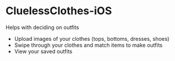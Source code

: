 # CluelessClothes-iOS
Helps with deciding on outfits 

- Upload images of your clothes (tops, bottoms, dresses, shoes)
- Swipe through your clothes and match items to make outfits
- View your saved outfits 
